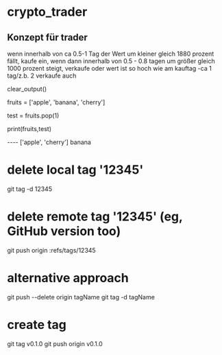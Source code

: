 # crypto_trader

## Konzept für trader

wenn innerhalb von ca 0.5-1 Tag der Wert um kleiner gleich 1880 prozent fällt, kaufe ein,
wenn dann innerhalb von 0.5 - 0.8 tagen um größer gleich 1000 prozent steigt, verkaufe oder wert ist so hoch wie am kauftag -ca 1 tag/z.b. 2 verkaufe auch

clear_output()


fruits = ['apple', 'banana', 'cherry']


test = fruits.pop(1)

print(fruits,test)


---- ['apple', 'cherry'] banana



# delete local tag '12345'
git tag -d 12345
# delete remote tag '12345' (eg, GitHub version too)
git push origin :refs/tags/12345
# alternative approach
git push --delete origin tagName
git tag -d tagName

# create tag

git tag v0.1.0
git push origin v0.1.0
